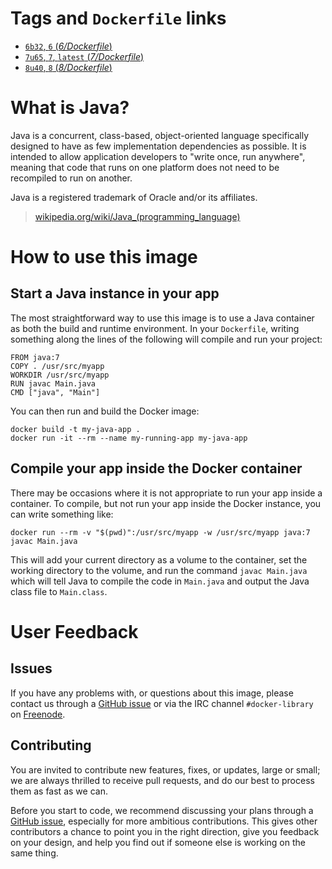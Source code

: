 # Tags and `Dockerfile` links

- [`6b32`, `6` (*6/Dockerfile*)](https://github.com/docker-library/docker-java/blob/6cc25ee35281099423e521713f710d2549209600/6/Dockerfile)
- [`7u65`, `7`, `latest` (*7/Dockerfile*)](https://github.com/docker-library/docker-java/blob/6cc25ee35281099423e521713f710d2549209600/7/Dockerfile)
- [`8u40`, `8` (*8/Dockerfile*)](https://github.com/docker-library/docker-java/blob/00a9c5c080f2a5fd1510bc0716db7afe06cbd017/8/Dockerfile)

# What is Java?

Java is a concurrent, class-based, object-oriented language specifically
designed to have as few implementation dependencies as possible. It is intended
to allow application developers to "write once, run anywhere", meaning that code
that runs on one platform does not need to be recompiled to run on another.

Java is a registered trademark of Oracle and/or its affiliates.

> [wikipedia.org/wiki/Java_(programming_language)](http://en.wikipedia.org/wiki/Java_(programming_language))

# How to use this image

## Start a Java instance in your app

The most straightforward way to use this image is to use a Java container as
both the build and runtime environment. In your `Dockerfile`, writing something
along the lines of the following will compile and run your project:

    FROM java:7
    COPY . /usr/src/myapp
    WORKDIR /usr/src/myapp
    RUN javac Main.java
    CMD ["java", "Main"]

You can then run and build the Docker image:

    docker build -t my-java-app .
    docker run -it --rm --name my-running-app my-java-app

## Compile your app inside the Docker container

There may be occasions where it is not appropriate to run your app inside a
container. To compile, but not run your app inside the Docker instance, you can
write something like:

    docker run --rm -v "$(pwd)":/usr/src/myapp -w /usr/src/myapp java:7 javac Main.java

This will add your current directory as a volume to the container, set the
working directory to the volume, and run the command `javac Main.java` which
will tell Java to compile the code in `Main.java` and output the Java class file
to `Main.class`.

# User Feedback

## Issues

If you have any problems with, or questions about this image, please contact us
 through a [GitHub issue](https://github.com/docker-library/java/issues) or via the IRC
channel `#docker-library` on [Freenode](https://freenode.net).

## Contributing

You are invited to contribute new features, fixes, or updates, large or small;
we are always thrilled to receive pull requests, and do our best to process them
as fast as we can.

Before you start to code, we recommend discussing your plans 
through a [GitHub issue](https://github.com/docker-library/java/issues), especially for more ambitious
contributions. This gives other contributors a chance to point you in the right
direction, give you feedback on your design, and help you find out if someone
else is working on the same thing.
